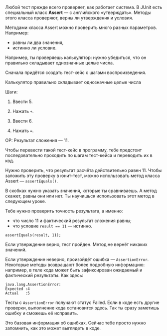 Любой тест прежде всего проверяет, как работает система. В JUnit есть специальный класс **Assert** — с английского «утверждать». Методы этого класса проверяют, верны ли утверждения и условия.

Методами класса Assert можно проверить много разных параметров. Например:

- равны ли два значения,
- истинно ли условие.


Например, ты проверяешь калькулятор: нужно убедиться, что он правильно складывает однозначные целые числа.

Сначала придётся создать тест-кейс с шагами воспроизведения.

Калькулятор правильно складывает однозначные целые числа

Шаги:

1. Ввести 5.

2. Нажать `+`.

3. Ввести 6.

4. Нажать `=`.


ОР: Результат сложения — 11.


Чтобы перевести такой тест-кейс в программу, тебе предстоит последовательно проходить по шагам тест-кейса и переводить их в код.

Нужно проверить, что результат расчёта действительно равен 11. Чтобы заложить эту проверку в юнит-тест, можно использовать метод класса Assert — `assertEquals()`.

В скобках нужно указать значения, которые ты сравниваешь. А метод скажет, равны они или нет. Ты научишься использовать этот метод в следующем уроке.


Тебе нужно проверить точность результата, а именно:

- что число 11 и фактический результат сложения равны;
- что условие `result == 11` — истинно.



```
assertEquals(result, 11); 
```

Если утверждение верно, тест пройден. Метод не вернёт никаких значений.

Если утверждение неверно, произойдёт ошибка — `AssertionError`. Некоторые методы возвращают более подробную информацию: например, в теле кода может быть зафиксирован ожидаемый и фактический результаты. Как здесь:



```
java.lang.AssertionError: 
Expected :4
Actual   :5 
```


Тесты с `AssertionError` получают статус Failed. Если в коде есть другие проверки, выполнение кода остановится здесь. Так ты сразу заметишь ошибку и сможешь её исправить.

Это базовая информация об ошибках. Сейчас тебе просто нужно запомнить, как это может выглядеть в коде.
